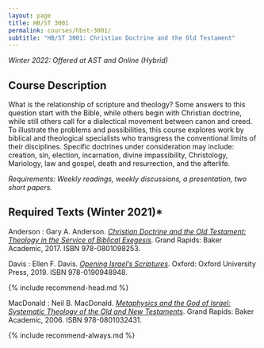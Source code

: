 ```yaml
---
layout: page
title: HB/ST 3001
permalink: courses/hbst-3001/
subtitle: "HB/ST 3001: Christian Doctrine and the Old Testament"
---
```


*Winter 2022: Offered at AST and Online (Hybrid)*

## Course Description

What is the relationship of scripture and theology? Some answers to this question start with the Bible, while others begin with Christian doctrine, while still others call for a dialectical movement between canon and creed. To illustrate the problems and possibilities, this course explores work by biblical and theological specialists who transgress the conventional limits of their disciplines. Specific doctrines under consideration may include: creation, sin, election, incarnation, divine impassibility, Christology, Mariology, law and gospel, death and resurrection, and the afterlife.

*Requirements: Weekly readings, weekly discussions, a presentation, two short papers.*

<!-- [Download the Syllabus (Summer 2017)](https://github.com/danieldriver/Syllabi/raw/master/ST-cross/HBST%203001-Doctrine%20and%20the%20OT.pdf) -->

<!-- [Brightspace Login](https://smu.brightspace.com/d2l/login) -->

## Required Texts (Winter 2021)*

Anderson
: Gary A. Anderson. [*Christian Doctrine and the Old Testament: Theology in the Service of Biblical Exegesis*](http://amzn.to/2qOGjwJ). Grand Rapids: Baker Academic, 2017. ISBN 978-0801098253.

Davis
: Ellen F. Davis. [*Opening Israel’s Scriptures*](https://amzn.to/3BOER2x). Oxford: Oxford University Press, 2019. ISBN 978-0190948948.

{% include recommend-head.md %}

MacDonald
: Neil B. MacDonald. [*Metaphysics and the God of Israel: Systematic Theology of the Old and New Testaments*](http://amzn.to/2rNtM1x). Grand Rapids: Baker Academic, 2006. ISBN 978-0801032431.

{% include recommend-always.md %}
